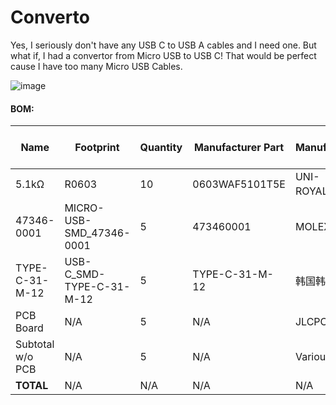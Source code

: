 # Converto
Yes, I seriously don't have any USB C to USB A cables and I need one. But what if, I had a convertor from Micro USB to USB C! That would be perfect cause I have too many Micro USB Cables.

![image](https://github.com/user-attachments/assets/238bfa58-569a-4328-8c59-38a6f0ea16b7)


#### BOM:
| Name                | Footprint                | Quantity | Manufacturer Part   | Manufacturer     | Supplier | Supplier Part | Price per Unit | Link                                                                                     | Total Price |
|---------------------|--------------------------|----------|----------------------|------------------|----------|----------------|----------------|------------------------------------------------------------------------------------------|-------------|
| 5.1kΩ               | R0603                    | 10       | 0603WAF5101T5E       | UNI-ROYAL(厚声)  | LCSC     | C23186         | 0.001          | [Datasheet](https://www.mouser.in/datasheet/2/447/PYu_RT_1_to_0_01_RoHS_L_11-1669912.pdf) | 0.01        |
| 47346-0001          | MICRO-USB-SMD_47346-0001 | 5        | 473460001            | MOLEX            | LCSC     | C132560        | 0.516          | [Link](https://item.szlcsc.com/143860.html)                                              | 2.58        |
| TYPE-C-31-M-12      | USB-C_SMD-TYPE-C-31-M-12 | 5        | TYPE-C-31-M-12       | 韩国韩荣         | LCSC     | C165948        | 0.173          | [Link](https://so.szlcsc.com/global.html?c=&k=C165948)                                   | 0.865       |
| PCB Board           | N/A                      | 5        | N/A                  | JLCPCB           | JLCPCB   | N/A            |N/A| [JLCPCB](https://jlcpcb.com)                                                              | 28.66       |
| Subtotal w/o PCB | N/A                    | 5        | N/A                  | Various          | LCSC  | N/A            | N/A            | N/A                                                                                      | 19.25       |
| **TOTAL**           | N/A                      | N/A      | N/A                  | N/A              | N/A      | N/A            | N/A            | N/A                                                                                      | **47.91**   |
